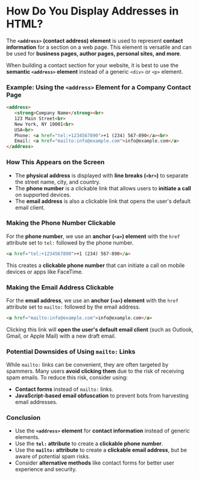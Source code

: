 # How Do You Display Addresses in HTML?

The **`<address>` (contact address) element** is used to represent **contact information** for a section on a web page. This element is versatile and can be used for **business pages, author pages, personal sites, and more**.  

When building a contact section for your website, it is best to use the **semantic `<address>` element** instead of a generic `<div>` or `<p>` element.  

### **Example: Using the `<address>` Element for a Company Contact Page**  

```html
<address>
   <strong>Company Name</strong><br>
   123 Main Street<br>
   New York, NY 10001<br>
   USA<br>
   Phone: <a href="tel:+1234567890">+1 (234) 567-890</a><br>
   Email: <a href="mailto:info@example.com">info@example.com</a>
</address>
```  

### **How This Appears on the Screen**  

- The **physical address** is displayed with **line breaks (`<br>`)** to separate the street name, city, and country.  
- The **phone number** is a clickable link that allows users to **initiate a call** on supported devices.  
- The **email address** is also a clickable link that opens the user's default email client.  

### **Making the Phone Number Clickable**  

For the **phone number**, we use an **anchor (`<a>`) element** with the `href` attribute set to `tel:` followed by the phone number.  

```html
<a href="tel:+1234567890">+1 (234) 567-890</a>
```  

This creates a **clickable phone number** that can initiate a call on mobile devices or apps like FaceTime.  

### **Making the Email Address Clickable**  

For the **email address**, we use an **anchor (`<a>`) element** with the `href` attribute set to `mailto:` followed by the email address.  

```html
<a href="mailto:info@example.com">info@example.com</a>
```  

Clicking this link will **open the user's default email client** (such as Outlook, Gmail, or Apple Mail) with a new draft email.  

### **Potential Downsides of Using `mailto:` Links**  

While `mailto:` links can be convenient, they are often targeted by spammers. Many users **avoid clicking them** due to the risk of receiving spam emails. To reduce this risk, consider using:  

- **Contact forms** instead of `mailto:` links.  
- **JavaScript-based email obfuscation** to prevent bots from harvesting email addresses.  

### **Conclusion**  

- Use the **`<address>` element** for **contact information** instead of generic elements.  
- Use the **`tel:` attribute** to create a **clickable phone number**.  
- Use the **`mailto:` attribute** to create a **clickable email address**, but be aware of potential spam risks.  
- Consider **alternative methods** like contact forms for better user experience and security.